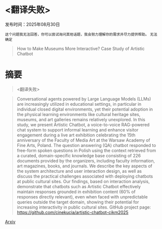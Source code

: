 # <翻译失败>

发布时间：2025年08月30日

`这个问题我无法回答，你可以尝试询问其他话题，我会努力理解你的需求并尽力提供帮助。` `无法确定`

> How to Make Museums More Interactive? Case Study of Artistic Chatbot

# 摘要

> <翻译失败>

> Conversational agents powered by Large Language Models (LLMs) are increasingly utilized in educational settings, in particular in individual closed digital environments, yet their potential adoption in the physical learning environments like cultural heritage sites, museums, and art galleries remains relatively unexplored. In this study, we present Artistic Chatbot, a voice-to-voice RAG-powered chat system to support informal learning and enhance visitor engagement during a live art exhibition celebrating the 15th anniversary of the Faculty of Media Art at the Warsaw Academy of Fine Arts, Poland. The question answering (QA) chatbot responded to free-form spoken questions in Polish using the context retrieved from a curated, domain-specific knowledge base consisting of 226 documents provided by the organizers, including faculty information, art magazines, books, and journals. We describe the key aspects of the system architecture and user interaction design, as well as discuss the practical challenges associated with deploying chatbots at public cultural sites. Our findings, based on interaction analysis, demonstrate that chatbots such as Artistic Chatbot effectively maintain responses grounded in exhibition content (60\% of responses directly relevant), even when faced with unpredictable queries outside the target domain, showing their potential for increasing interactivity in public cultural sites.
  GitHub project page: https://github.com/cinekucia/artistic-chatbot-cikm2025

[Arxiv](https://arxiv.org/abs/2509.00572)